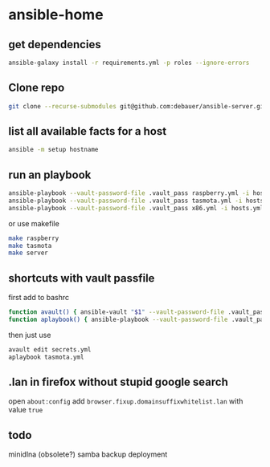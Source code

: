 # ansible-home

## get dependencies
```` bash
ansible-galaxy install -r requirements.yml -p roles --ignore-errors
````
## Clone repo
```` bash
git clone --recurse-submodules git@github.com:debauer/ansible-server.git
````
## list all available facts for a host
```` bash
ansible -m setup hostname
````
## run an playbook
```` bash
ansible-playbook --vault-password-file .vault_pass raspberry.yml -i hosts.yml
ansible-playbook --vault-password-file .vault_pass tasmota.yml -i hosts.yml
ansible-playbook --vault-password-file .vault_pass x86.yml -i hosts.yml 
````
or use makefile
```` bash
make raspberry
make tasmota
make server
````

## shortcuts with vault passfile
first add to bashrc
```` bash
function avault() { ansible-vault "$1" --vault-password-file .vault_pass "$2";}
function aplaybook() { ansible-playbook --vault-password-file .vault_pass -i hosts.yml "$@";}
````
then just use
```` bash
avault edit secrets.yml
aplaybook tasmota.yml
````

## .lan in firefox without stupid google search

open ```about:config```
add ```browser.fixup.domainsuffixwhitelist.lan``` with value ```true```

## todo

minidlna (obsolete?)
samba
backup deployment